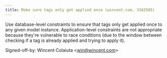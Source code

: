 ```yaml
---
title: Make sure tags only get applied once (wincent.com, 3342585)
---
```


Use database-level constraints to ensure that tags only get applied once to any given model instance. Application-level constraints are not appropriate because they're vulnerable to race conditions (due to the window between checking if a tag is already applied and trying to apply it).

Signed-off-by: Wincent Colaiuta &lt;win@wincent.com&gt;
